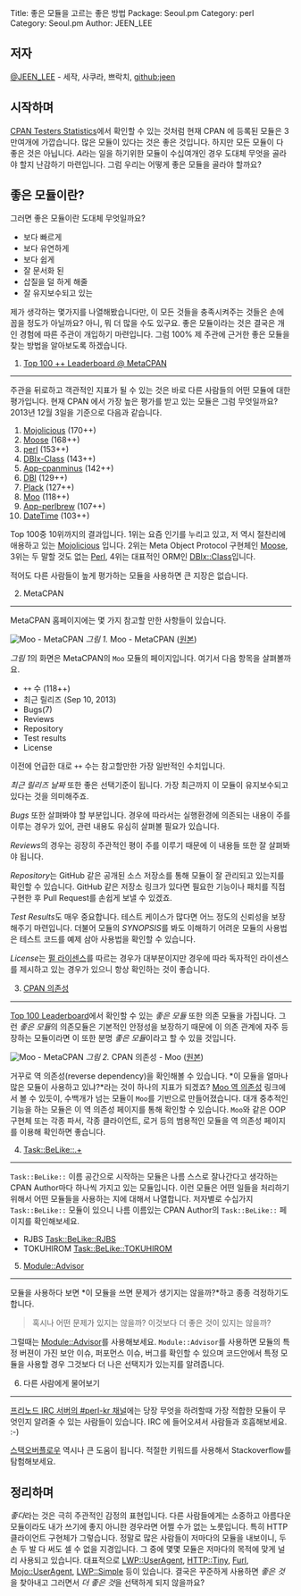 Title:    좋은 모듈을 고르는 좋은 방법
Package:  Seoul.pm
Category: perl
Category: Seoul.pm
Author:   JEEN_LEE

저자
-----

[@JEEN_LEE][twitter-jeen_lee] - 세작, 사쿠라, 쁘락치, [github:jeen][github-jeen]


시작하며
---------

[CPAN Testers Statistics][home-cpantesters-stats]에서 확인할 수 있는 것처럼 현재 CPAN 에 등록된 모듈은 3만여개에 가깝습니다.
많은 모듈이 있다는 것은 좋은 것입니다.  하지만 모든 모듈이 다 좋은 것은 아닙니다.
*A*라는 일을 하기위한 모듈이 수십여개인 경우 도대체 무엇을 골라야 할지 난감하기 마련입니다.
그럼 우리는 어떻게 좋은 모듈을 골라야 할까요? 


좋은 모듈이란?
---------------

그러면 좋은 모듈이란 도대체 무엇일까요?

- 보다 빠르게
- 보다 유연하게
- 보다 쉽게
- 잘 문서화 된
- 삽질을 덜 하게 해줄
- 잘 유지보수되고 있는

제가 생각하는 몇가지를 나열해봤습니다만, 이 모든 것들을 충족시켜주는 것들은 손에 꼽을 정도가 아닐까요?
아니, 뭐 더 많을 수도 있구요. 좋은 모듈이라는 것은 결국은 개인 경험에 따른 주관이 개입하기 마련입니다.
그럼 100% 제 주관에 근거한 좋은 모듈을 찾는 방법을 알아보도록 하겠습니다.


1. [Top 100 ++ Leaderboard @ MetaCPAN][home-metacpan-leaderboard]
------------------------------------------------------------------

주관을 뒤로하고 객관적인 지표가 될 수 있는 것은 바로 다른 사람들의 어떤 모듈에 대한 평가입니다.
현재 CPAN 에서 가장 높은 평가를 받고 있는 모듈은 그럼 무엇일까요?
2013년 12월 3일을 기준으로 다음과 같습니다.

1.  [Mojolicious][cpan-mojolicious] (170++)
2.  [Moose][cpan-moose] (168++)
3.  [perl][cpan-perl] (153++)
4.  [DBIx-Class][cpan-dbix-class] (143++)
5.  [App-cpanminus][cpan-app-cpanminus] (142++)
6.  [DBI][cpan-dbi] (129++)
7.  [Plack][cpan-plack] (127++)
8.  [Moo][cpan-moo] (118++)
9.  [App-perlbrew][cpan-app-perlbrew] (107++)
10. [DateTime][cpan-datetime] (103++)

Top 100중 10위까지의 결과입니다.
1위는 요즘 인기를 누리고 있고, 저 역시 절찬리에 애용하고 있는 [Mojolicious][home-mojolicious] 입니다.
2위는 Meta Object Protocol 구현체인 [Moose][home-moose], 3위는 두 말할 것도 없는 [Perl][home-perl],
4위는 대표적인 ORM인 [DBIx::Class][cpan-dbix-class]입니다.

적어도 다른 사람들이 높게 평가하는 모듈을 사용하면 큰 지장은 없습니다.


2. MetaCPAN
------------

MetaCPAN 홈페이지에는 몇 가지 참고할 만한 사항들이 있습니다.

![Moo - MetaCPAN][img-1-resize]
*그림 1.* Moo - MetaCPAN ([원본][img-1])

*그림 1*의 화면은 MetaCPAN의 `Moo` 모듈의 페이지입니다.
여기서 다음 항목을 살펴볼까요.

- `++` 수 (118++)
- 최근 릴리즈 (Sep 10, 2013)
- Bugs(7)
- Reviews
- Repository
- Test results
- License

이전에 언급한 대로 `++` 수는 참고할만한 가장 일반적인 수치입니다.

*최근 릴리즈 날짜* 또한 좋은 선택기준이 됩니다. 가장 최근까지 이 모듈이 유지보수되고 있다는 것을 의미해주죠.

*Bugs* 또한 살펴봐야 할 부분입니다. 경우에 따라서는 실행환경에 의존되는 내용이 주를 이루는 경우가 있어, 관련 내용도 유심히 살펴볼 필요가 있습니다.

*Reviews*의 경우는 굉장히 주관적인 평이 주를 이루기 때문에 이 내용들 또한 잘 살펴봐야 됩니다.

*Repository*는 GitHub 같은 공개된 소스 저장소를 통해 모듈이 잘 관리되고 있는지를 확인할 수 있습니다.
GitHub 같은 저장소 링크가 있다면 필요한 기능이나 패치를 직접 구현한 후 Pull Request를 손쉽게 보낼 수 있겠죠.

*Test Results*도 매우 중요합니다. 테스트 케이스가 많다면 어느 정도의 신뢰성을 보장해주기 마련입니다.
더불어 모듈의 *SYNOPSIS*를 봐도 이해하기 어려운 모듈의 사용법은 테스트 코드를 예제 삼아 사용법을 확인할 수 있습니다.

*License*는 [펄 라이센스][perl-license]를 따르는 경우가 대부분이지만
경우에 따라 독자적인 라이센스를 제시하고 있는 경우가 있으니 항상 확인하는 것이 좋습니다.


3. [CPAN 의존성][home-cpantesters-deps]
----------------------------------------

[Top 100 Leaderboard][home-metacpan-leaderboard]에서 확인할 수 있는 *좋은 모듈* 또한 의존 모듈을 가집니다.
그런 *좋은 모듈*의 의존모듈은 기본적인 안정성을 보장하기 때문에 이 의존 관계에
자주 등장하는 모듈이라면 이 또한 분명 *좋은 모듈*이라고 할 수 있을 것입니다.

![Moo - MetaCPAN][img-2-resize]
*그림 2.* CPAN 의존성 - Moo ([원본][img-2])

거꾸로 역 의존성(reverse dependency)을 확인해볼 수 있습니다.
*이 모듈을 얼마나 많은 모듈이 사용하고 있냐?*라는 것이 하나의 지표가 되겠죠?
[Moo 역 의존성][metacpan-rev-deps-moo] 링크에서 볼 수 있듯이, 수백개가 넘는 모듈이 `Moo`를 기반으로 만들어졌습니다.
대개 중추적인 기능을 하는 모듈은 이 역 의존성 페이지를 통해 확인할 수 있습니다.
`Moo`와 같은 OOP 구현체 또는 각종 파서, 각종 클라이언트, 로거 등의 범용적인 모듈을 역 의존성 페이지를 이용해 확인하면 좋습니다. 


4. [Task::BeLike::.+][search-cpan-task-belike]
-----------------------------------------------

`Task::BeLike::` 이름 공간으로 시작하는 모듈은 나름 스스로 잘나간다고 생각하는 CPAN Author마다 하나씩 가지고 있는 모듈입니다.
이런 모듈은 어떤 일들을 처리하기 위해서 어떤 모듈들을 사용하는 지에 대해서 나열합니다.
저자별로 수십가지 `Task::BeLike::` 모듈이 있으니 나름 이름있는 CPAN Author의 `Task::BeLike::` 페이지를 확인해보세요.

- RJBS [Task::BeLike::RJBS][cpan-task-belike-rjbs]
- TOKUHIROM [Task::BeLike::TOKUHIROM][cpan-task-belike-tokuhirom]


5. [Module::Advisor][cpan-module-advisor]
------------------------------------------

모듈을 사용하다 보면 *이 모듈을 쓰면 문제가 생기지는 않을까?*하고 종종 걱정하기도 합니다.

> 혹시나 어떤 문제가 있지는 않을까?
> 이것보다 더 좋은 것이 있지는 않을까?

그럴때는 [Module::Advisor][cpan-module-advisor]를 사용해보세요.
`Module::Advisor`를 사용하면 모듈의 특정 버젼이 가진 보안 이슈, 퍼포먼스 이슈, 버그를 확인할 수 있으며
코드안에서 특정 모듈을 사용할 경우 그것보다 더 나은 선택지가 있는지를 알려줍니다.


6. 다른 사람에게 물어보기
--------------------------

[프리노드 IRC 서버의 #perl-kr 채널][irc-perl-kr]에는 당장 무엇을 하려할때
가장 적합한 모듈이 무엇인지 알려줄 수 있는 사람들이 있습니다.
IRC 에 들어오셔서 사람들과 호흡해보세요. :-)

[스택오버플로우][home-stackoverflow] 역시나 큰 도움이 됩니다.
적절한 키워드를 사용해서 Stackoverflow를 탐험해보세요.


정리하며
---------

*좋다*라는 것은 극히 주관적인 감정의 표현입니다.
다른 사람들에게는 소중하고 아름다운 모듈이라도 내가 쓰기에 좋지 아니한 경우라면 어쩔 수가 없는 노릇입니다.
특히 HTTP 클라이언트 구현체가 그렇습니다.
정말로 많은 사람들이 저마다의 모듈을 내보이니, 두 손 두 발 다 써도 셀 수 없을 지경입니다.
그 중에 몇몇 모듈은 저마다의 목적에 맞게 널리 사용되고 있습니다.
대표적으로 [LWP::UserAgent][cpan-lwp-useragent], [HTTP::Tiny][cpan-http-tiny], [Furl][cpan-furl],
[Mojo::UserAgent][cpan-mojo-useragent], [LWP::Simple][cpan-lwp-simple] 등이 있습니다.
결국은 꾸준하게 사용하면 *좋은 것*을 찾아내고 그러면서 *더 좋은 것*을 선택하게 되지 않을까요?


[img-1]:          2013-12-03-1.png
[img-2]:          2013-12-03-2.png

[img-1-resize]:   2013-12-03-1_r.png
[img-2-resize]:   2013-12-03-2_r.png


[cpan-app-cpanminus]:             https://metacpan.org/module/App::cpanminus
[cpan-app-perlbrew]:              https://metacpan.org/module/App::perlbrew
[cpan-datetime]:                  https://metacpan.org/module/DateTime
[cpan-dbi]:                       https://metacpan.org/module/DBI
[cpan-dbix-class]:                https://metacpan.org/module/DBIx::Class
[cpan-furl]:                      https://metacpan.org/module/Furl
[cpan-http-tiny]:                 https://metacpan.org/module/HTTP::Tiny
[cpan-lwp-simple]:                https://metacpan.org/module/LWP::Simple
[cpan-lwp-useragent]:             https://metacpan.org/module/LWP::UserAgent
[cpan-module-advisor]:            https://metacpan.org/pod/Module::Advisor
[cpan-mojo-useragent]:            https://metacpan.org/module/Mojo::UserAgent
[cpan-mojolicious]:               https://metacpan.org/module/Mojolicious
[cpan-moo]:                       https://metacpan.org/module/Moo
[cpan-moose]:                     https://metacpan.org/module/Moose
[cpan-perl]:                      https://metacpan.org/module/perl
[cpan-plack]:                     https://metacpan.org/module/Plack
[cpan-task-belike-rjbs]:          https://metacpan.org/module/Task::BeLike::RJBS
[cpan-task-belike-tokuhirom]:     https://metacpan.org/module/Task::BeLike::TOKUHIROM
[github-jeen]:                    https://github.com/jeen
[home-cpantesters-deps]:          http://deps.cpantesters.org/?module=Moo
[home-cpantesters-stats]:         http://stats.cpantesters.org/
[home-metacpan-leaderboard]:      http://metacpan.org/favorite/leaderboard
[home-mojolicious]:               http://mojolicio.us/
[home-moose]:                     http://moose.iinteractive.com/en/
[home-perl]:                      http://www.perl.org/
[home-stackoverflow]:             http://stackoverflow.com/
[irc-perl-kr]:                    http://webchat.freenode.net/?channels=perl-kr
[metacpan-rev-deps-moo]:          https://metacpan.org/requires/distribution/Moo?sort=[[2,1]]
[perl-license]:                   http://dev.perl.org/licenses/
[search-cpan-task-belike]:        https://metacpan.org/search?q=Task%3A%3ABeLike
[twitter-jeen_lee]:               http://twitter.com/#!/JEEN_LEE
